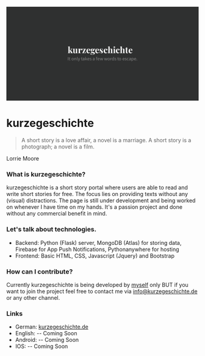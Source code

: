 ![kurzegeschichte logo](/static/img/feature_graphic.png)

# kurzegeschichte
> A short story is a love affair,
> a novel is a marriage.
> A short story is a photograph;
> a novel is a film.

Lorrie Moore 
 
### What is kurzegeschichte?
kurzegeschichte is a short story portal where users are able to read and write short stories for free. The focus lies on providing texts without any (visual) distractions. The page is still under development and being worked on whenever I have time on my hands. It's a passion project and done without any commercial benefit in mind.

### Let's talk about technologies.
* Backend: Python (Flask) server, MongoDB (Atlas) for storing data, Firebase for App Push Notifications, Pythonanywhere for hosting
* Frontend: Basic HTML, CSS, Javascript (Jquery) and Bootstrap

### How can I contribute?
Currently kurzegeschichte is being developed by [myself](https://www.tobler.io) only BUT if you want to join the project feel free to contact me via info@kurzegeschichte.de or any other channel. 

### Links
* German: [kurzegeschichte.de](https://www.kurzegeschichte.de)
* English: -- Coming Soon
* Android: -- Coming Soon
* IOS: -- Coming Soon
